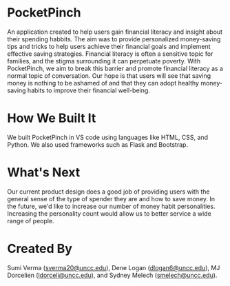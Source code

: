 # PocketPinch
An application created to help users gain financial literacy and insight about their spending habbits. The aim was to provide personalized money-saving tips and tricks to help users achieve their financial goals and implement effective saving strategies. Financial literacy is often a sensitive topic for families, and the stigma surrounding it can perpetuate poverty. With PocketPinch, we aim to break this barrier and promote financial literacy as a normal topic of conversation. Our hope is that users will see that saving money is nothing to be ashamed of and that they can adopt healthy money-saving habits to improve their financial well-being.

# How We Built It
We built PocketPinch in VS code using languages like HTML, CSS, and Python. We also used frameworks such as Flask and Bootstrap.

# What's Next
Our current product design does a good job of providing users with the general sense of the type of spender they are and how to save money. In the future, we'd like to increase our number of money habit personalities. Increasing the personality count would allow us to better service a wide range of people.

# Created By
Sumi Verma (sverma20@uncc.edu), Dene Logan (dlogan6@uncc.edu), MJ Dorcelien (ldorceli@uncc.edu), and Sydney Melech (smelech@uncc.edu). 
